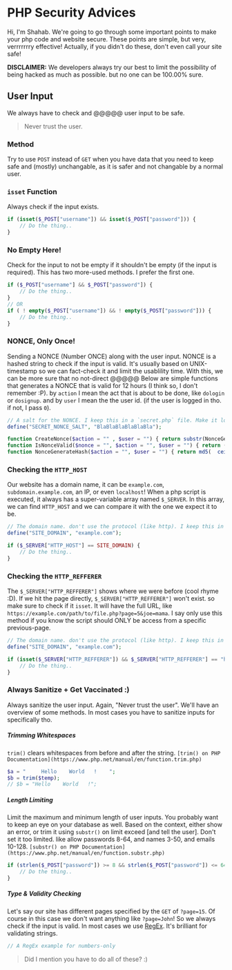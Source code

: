 # PHP Security Advices
Hi, I'm Shahab. We're going to go through some important points to make your php code and website secure. These points are simple, but very, verrrrrrry effective! Actually, if you didn't do these, don't even call your site safe!

**DISCLAIMER:** We developers always try our best to limit the possibility of being hacked as much as possible. but no one can be 100.00% sure.

## User Input
We always have to check and @@@@@ user input to be safe.
> Never trust the user.

### Method
Try to use `POST` instead of `GET` when you have data that you need to keep safe and (mostly) unchangable, as it is safer and not changable by a normal user.

### `isset` Function
Always check if the input exists.
```php
if (isset($_POST["username"]) && isset($_POST["password"])) {
    // Do the thing..
}
```

### No Empty Here!
Check for the input to not be empty if it shouldn't be empty (if the input is required).
This has two more-used methods. I prefer the first one.
```php
if ($_POST["username"] && $_POST["password"]) {
    // Do the thing..
}
// OR
if ( ! empty($_POST["username"]) && ! empty($_POST["password"])) {
    // Do the thing..
}
```

### NONCE, Only Once!
Sending a NONCE (Number ONCE) along with the user input. NONCE is a hashed string to check if the input is valid. It's usually based on UNIX-timestamp so we can fact-check it and limit the usablility time.
With this, we can be more sure that no not-direct @@@@@
Below are simple functions that generates a NONCE that is valid for 12 hours (I think so, I don't remember :P). by `action` I mean the act that is about to be done, like `dologin` or `dosignup`. and by `user` I mean the the user id. (if the user is logged in tho. if not, I pass `0`).
```php
// A salt for the NONCE. I keep this in a `secret.php` file. Make it long :)
define("SECRET_NONCE_SALT", "BlaBlaBlaBlaBlaBla");

function CreateNonce($action = "" , $user = "") { return substr(NonceGenerateHash($action . $user), -12, 10); }
function IsNonceValid($nonce = "", $action = "", $user = "") { return (substr(NonceGenerateHash($action . $user), -12, 10) == $nonce); }
function NonceGenerateHash($action = "", $user = "") { return md5(  ceil(time() / (86400 / 2))  . $action . $user . SECRET_NONCE_SALT); }
```

### Checking the `HTTP_HOST`
Our website has a domain name, it can be `example.com`, `subdomain.example.com`, an IP, or even `localhost`! When a php script is executed, it always has a super-variable array named `$_SERVER`. In this array, we can find `HTTP_HOST` and we can compare it with the one we expect it to be.
```php
// The domain name. don't use the protocol (like http). I keep this in a `config.php` file.
define("SITE_DOMAIN", "example.com");

if ($_SERVER["HTTP_HOST"] == SITE_DOMAIN) {
    // Do the thing..
}
```

### Checking the `HTTP_REFFERER`
The `$_SERVER["HTTP_REFFERER"]` shows where we were before (cool rhyme :D). If we hit the page directly, `$_SERVER["HTTP_REFFERER"]` won't exist. so make sure to check if it `isset`. It will have the full URL, like `https://example.com/path/to/file.php?page=5&joe=mama`.
I say only use this method if you know the script should ONLY be access from a specific previous-page. 
```php
// The domain name. don't use the protocol (like http). I keep this in a `config.php` file.
define("SITE_DOMAIN", "example.com");

if (isset($_SERVER["HTTP_REFFERER"]) && $_SERVER["HTTP_REFFERER"] == "http://" . SITE_DOMAIN . "/path/to/file.php?page=5&joe=mama") {
    // Do the thing..
}
```

### Always Sanitize + Get Vaccinated :)
Always sanitize the user input. Again, "Never trust the user". We'll have an overview of some methods. In most cases you have to sanitize inputs for specifically tho.

##### Trimming Whitespaces
`trim()` clears whitespaces from before and after the string. `[trim() on PHP Documentation](https://www.php.net/manual/en/function.trim.php)`
```php
$a = "     Hello    World   !    ";
$b = trim($temp);
// $b = "Hello    World   !";
```

##### Length Limiting
Limit the maximum and minimum length of user inputs. You probably want to keep an eye on your database as well. Based on the context, either show an error, or trim it using `substr()` on limit exceed [and tell the user]. Don't set it too limited. like allow passwords 8-64, and names 3-50, and emails 10-128. `[substr() on PHP Documentation](https://www.php.net/manual/en/function.substr.php)`
```php
if (strlen($_POST["password"]) >= 8 && strlen($_POST["password"]) <= 64) {
    // Do the thing..
}
```

##### Type & Validity Checking
Let's say our site has different pages specified by the `GET` of `?page=15`. Of course in this case we don't want anything like `?page=John`! So we always check if the input is valid. In most cases we use [RegEx](https://www.w3schools.com/php/php_regex.asp). It's brilliant for validating strings.
```php
// A RegEx example for numbers-only

```







> Did I mention you have to do all of these? :)
